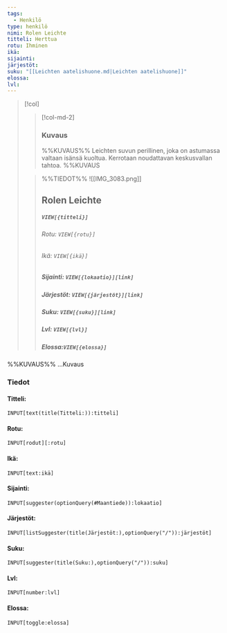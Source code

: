 ```yaml
---
tags:
  - Henkilö
type: henkilö
nimi: Rolen Leichte
titteli: Herttua
rotu: Ihminen
ikä: 
sijainti: 
järjestöt: 
suku: "[[Leichten aatelishuone.md|Leichten aatelishuone]]"
elossa: 
lvl:
---
```


>[!col]
>>[!col-md-2]
>>### Kuvaus
>>%%KUVAUS%%
>>Leichten suvun perillinen, joka on astumassa valtaan isänsä kuoltua. Kerrotaan noudattavan keskusvallan tahtoa.
>>%%KUVAUS
>
>>%%TIEDOT%%
>>![[IMG_3083.png]]
>> ## Rolen Leichte
>>##### *`VIEW[{titteli}]`*
>>###### Rotu: `VIEW[{rotu}]`
>>###### Ikä: `VIEW[{ikä}]`
>>##### Sijainti: `VIEW[{lokaatio}][link]`
>>##### Järjestöt: `VIEW[{järjestöt}][link]`
>>##### Suku: `VIEW[{suku}][link]`
>>##### Lvl: `VIEW[{lvl}]`
>>##### Elossa:`VIEW[{elossa}]`

%%KUVAUS%%
...Kuvaus


### Tiedot
#### Titteli: 
`INPUT[text(title(Titteli:)):titteli]`
#### Rotu:
`INPUT[rodut][:rotu]`
#### Ikä:
`INPUT[text:ikä]`
#### Sijainti:
`INPUT[suggester(optionQuery(#Maantiede)):lokaatio]`
#### Järjestöt:
```meta-bind
INPUT[listSuggester(title(Järjestöt:),optionQuery("/")):järjestöt]
```
#### Suku:
`INPUT[suggester(title(Suku:),optionQuery("/")):suku]`
#### Lvl:
`INPUT[number:lvl]`
#### Elossa:
`INPUT[toggle:elossa]`








